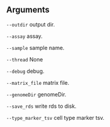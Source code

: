 

## Arguments
`--outdir` output dir.

`--assay` assay.

`--sample` sample name.

`--thread` None

`--debug` debug.

`--matrix_file` matrix file.

`--genomeDir` genomeDir.

`--save_rds` write rds to disk.

`--type_marker_tsv` cell type marker tsv.

